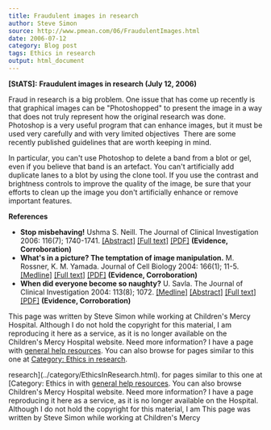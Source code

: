 ```yaml
---
title: Fraudulent images in research
author: Steve Simon
source: http://www.pmean.com/06/FraudulentImages.html
date: 2006-07-12
category: Blog post
tags: Ethics in research
output: html_document
---
```

**[StATS]:** **Fraudulent images in research (July
12, 2006)**

Fraud in research is a big problem. One issue that has come up recently
is that graphical images can be \"Photoshopped\" to present the image in
a way that does not truly represent how the original research was done.
Photoshop is a very useful program that can enhance images, but it must
be used very carefully and with very limited objectives  There are some
recently published guidelines that are worth keeping in mind.

In particular, you can\'t use Photoshop to delete a band from a blot or
gel, even if you believe that band is an artefact. You can\'t
artificially add duplicate lanes to a blot by using the clone tool. If
you use the contrast and brightness controls to improve the quality of
the image, be sure that your efforts to clean up the image you don\'t
artificially enhance or remove important features.

**References**

-   **Stop misbehaving!** Ushma S. Neill. The Journal of Clinical
    Investigation 2006: 116(7); 1740-1741.
    [\[Abstract\]](http://www.pubmedcentral.gov/articlerender.fcgi?artid=1483171&rendertype=abstract)
    [\[Full
    text\]](http://www.pubmedcentral.gov/articlerender.fcgi?issn=0021-9738&volume=116&issue=7&page=1740)
    [\[PDF\]](http://www.pubmedcentral.gov/picrender.fcgi?artid=1483171&blobtype=pdf)
    **(Evidence, Corroboration)**
-   **What\'s in a picture? The temptation of image manipulation.** M.
    Rossner, K. M. Yamada. Journal of Cell Biology 2004: 166(1); 11-5.
    [\[Medline\]](http://www.ncbi.nlm.nih.gov/entrez/query.fcgi?cmd=Retrieve&db=PubMed&list_uids=15240566&dopt=Abstract)
    [\[Full text\]](http://www.jcb.org/cgi/content/full/166/1/11)
    [\[PDF\]](http://www.jcb.org/cgi/reprint/166/1/11.pdf) **(Evidence,
    Corroboration)**
-   **When did everyone become so naughty?** U. Savla. The Journal of
    Clinical Investigation 2004: 113(8); 1072.
    [\[Medline\]](http://www.ncbi.nlm.nih.gov/entrez/query.fcgi?cmd=Retrieve&db=PubMed&list_uids=15085181&dopt=Abstract)
    [\[Abstract\]](http://www.pubmedcentral.gov/articlerender.fcgi?artid=385420&rendertype=abstract)
    [\[Full
    text\]](http://www.pubmedcentral.gov/articlerender.fcgi?tool=pubmed&pubmedid=15085181)
    [\[PDF\]](http://www.pubmedcentral.gov/picrender.fcgi?artid=385420&blobtype=pdf)
    **(Evidence, Corroboration)**

This page was written by Steve Simon while working at Children\'s Mercy
Hospital. Although I do not hold the copyright for this material, I am
reproducing it here as a service, as it is no longer available on the
Children\'s Mercy Hospital website. Need more information? I have a page
with [general help resources](../GeneralHelp.html). You can also browse
for pages similar to this one at [Category: Ethics in
research](../category/EthicsInResearch.html).
<!---More--->
research](../category/EthicsInResearch.html).
for pages similar to this one at [Category: Ethics in
with [general help resources](../GeneralHelp.html). You can also browse
Children\'s Mercy Hospital website. Need more information? I have a page
reproducing it here as a service, as it is no longer available on the
Hospital. Although I do not hold the copyright for this material, I am
This page was written by Steve Simon while working at Children\'s Mercy

<!---Do not use
**[StATS]:** **Fraudulent images in research (July
This page was written by Steve Simon while working at Children\'s Mercy
Hospital. Although I do not hold the copyright for this material, I am
reproducing it here as a service, as it is no longer available on the
Children\'s Mercy Hospital website. Need more information? I have a page
with [general help resources](../GeneralHelp.html). You can also browse
for pages similar to this one at [Category: Ethics in
research](../category/EthicsInResearch.html).
--->

